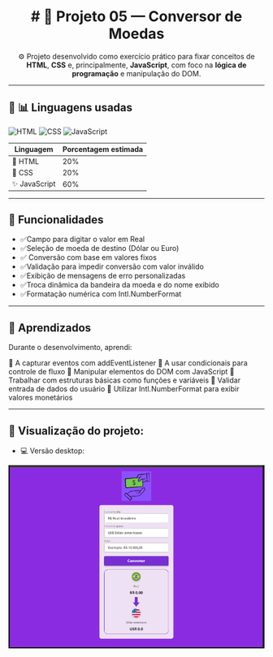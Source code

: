 <h1 align="center"># 💱 Projeto 05 — Conversor de Moedas</h1>
<p align="center">⚙️ Projeto desenvolvido como exercício prático para fixar conceitos de <strong>HTML</strong>, <strong>CSS</strong> e, principalmente, <strong>JavaScript</strong>, com foco na <strong>lógica de programação</strong> e manipulação do DOM.</p>

---

## 🚀 📊  Linguagens usadas

![HTML](https://img.shields.io/badge/HTML5-%23E34F26.svg?style=flat\&logo=html5\&logoColor=white)
![CSS](https://img.shields.io/badge/CSS3-%231572B6.svg?style=flat\&logo=css3\&logoColor=white)
![JavaScript](https://img.shields.io/badge/JavaScript-%23F7DF1E.svg?style=flat\&logo=javascript\&logoColor=black)

| Linguagem    | Porcentagem estimada |
| ------------ | -------------------- |
| 📄 HTML      | 20%                  |
| 🎨 CSS       | 20%                  |
| ✨ JavaScript | 60%                  |

---

## 🌟 Funcionalidades
  
*   ✅Campo para digitar o valor em Real
*   ✅Seleção de moeda de destino (Dólar ou Euro)
*  ✅ Conversão com base em valores fixos
*   ✅Validação para impedir conversão com valor inválido
*   ✅Exibição de mensagens de erro personalizadas
*   ✅Troca dinâmica da bandeira da moeda e do nome exibido
*   ✅Formatação numérica com Intl.NumberFormat

---

## 🫠 Aprendizados

Durante o desenvolvimento, aprendi:

🔹 A capturar eventos com addEventListener
🔹 A usar condicionais para controle de fluxo
🔹 Manipular elementos do DOM com JavaScript
🔹 Trabalhar com estruturas básicas como funções e variáveis
🔹 Validar entrada de dados do usuário
🔹 Utilizar Intl.NumberFormat para exibir valores monetários

---

## 👀 Visualização do projeto:

* 💻 Versão desktop:

![Tela do projeto - Desktop](./assets/print-desktop.png)

